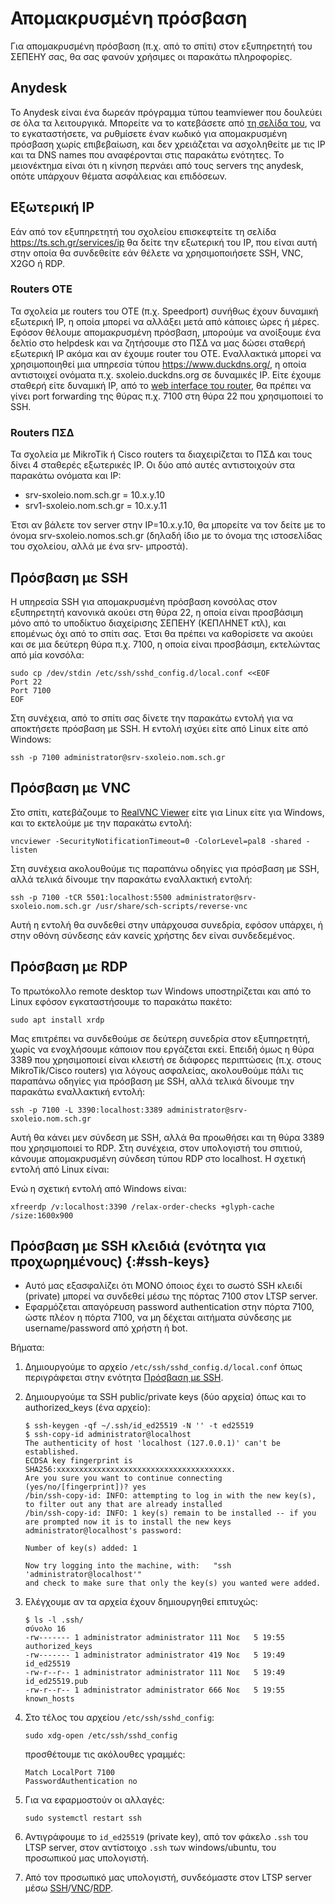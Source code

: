 # Απομακρυσμένη πρόσβαση

Για απομακρυσμένη πρόσβαση (π.χ. από το σπίτι) στον εξυπηρετητή του ΣΕΠΕΗΥ σας,
θα σας φανούν χρήσιμες οι παρακάτω πληροφορίες.

## Anydesk

Το Anydesk είναι ένα δωρεάν πρόγραμμα τύπου teamviewer που δουλεύει σε όλα τα
λειτουργικά. Μπορείτε να το κατεβάσετε από [τη σελίδα
του](https://anydesk.com/el), να το εγκαταστήσετε, να ρυθμίσετε έναν κωδικό για
απομακρυσμένη πρόσβαση χωρίς επιβεβαίωση, και δεν χρειάζεται να ασχοληθείτε με
τις IP και τα DNS names που αναφέρονται στις παρακάτω ενότητες. Το μειονέκτημα
είναι ότι η κίνηση περνάει από τους servers της anydesk, οπότε υπάρχουν θέματα
ασφάλειας και επιδόσεων.

## Εξωτερική IP

Εάν από τον εξυπηρετητή του σχολείου επισκεφτείτε τη σελίδα
<https://ts.sch.gr/services/ip> θα δείτε την εξωτερική του IP, που είναι αυτή
στην οποία θα συνδεθείτε εάν θέλετε να χρησιμοποιήσετε SSH, VNC, X2GO ή RDP.

### Routers OTE

Τα σχολεία με routers του OTE (π.χ. Speedport) συνήθως έχουν δυναμική εξωτερική
IP, η οποία μπορεί να αλλάξει μετά από κάποιες ώρες ή μέρες. Εφόσον θέλουμε
απομακρυσμένη πρόσβαση, μπορούμε να ανοίξουμε ένα δελτίο στο helpdesk και να
ζητήσουμε στο ΠΣΔ να μας δώσει σταθερή εξωτερική IP ακόμα και αν έχουμε router
του ΟΤΕ. Εναλλακτικά μπορεί να χρησιμοποιηθεί μια υπηρεσία τύπου
<https://www.duckdns.org/>, η οποία αντιστοιχεί ονόματα π.χ.
sxoleio.duckdns.org σε δυναμικές IP. Είτε έχουμε σταθερή είτε δυναμική IP, από
το [web interface του router](http://192.168.1.1), θα πρέπει να γίνει port
forwarding της θύρας π.χ. 7100 στη θύρα 22 που χρησιμοποιεί το SSH.

### Routers ΠΣΔ

Τα σχολεία με MikroTik ή Cisco routers τα διαχειρίζεται το ΠΣΔ και τους δίνει 4
σταθερές εξωτερικές IP. Οι δύο από αυτές αντιστοιχούν στα παρακάτω ονόματα και
IP:

- srv-sxoleio.nom.sch.gr = 10.x.y.10
- srv1-sxoleio.nom.sch.gr = 10.x.y.11

Έτσι αν βάλετε τον server στην IP=10.x.y.10, θα μπορείτε να τον δείτε με το
όνομα srv-sxoleio.nomos.sch.gr (δηλαδή ίδιο με το όνομα της ιστοσελίδας του
σχολείου, αλλά με ένα srv- μπροστά).

## Πρόσβαση με SSH

Η υπηρεσία SSH για απομακρυσμένη πρόσβαση κονσόλας στον εξυπηρετητή κανονικά
ακούει στη θύρα 22, η οποία είναι προσβάσιμη μόνο από το υποδίκτυο διαχείρισης
ΣΕΠΕΗΥ (ΚΕΠΛΗΝΕΤ κτλ), και επομένως όχι από το σπίτι σας. Έτσι θα πρέπει να
καθορίσετε να ακούει και σε μια δεύτερη θύρα π.χ. 7100, η οποία είναι
προσβάσιμη, εκτελώντας από μία κονσόλα:

```shell
sudo cp /dev/stdin /etc/ssh/sshd_config.d/local.conf <<EOF
Port 22
Port 7100
EOF
```

Στη συνέχεια, από το σπίτι σας δίνετε την παρακάτω εντολή για να αποκτήσετε
πρόσβαση με SSH. Η εντολή ισχύει είτε από Linux είτε από Windows:

```shell
ssh -p 7100 administrator@srv-sxoleio.nom.sch.gr
```

## Πρόσβαση με VNC

Στο σπίτι, κατεβάζουμε το [RealVNC
Viewer](https://www.realvnc.com/en/connect/download/viewer/) είτε για Linux
είτε για Windows, και το εκτελούμε με την παρακάτω εντολή:

```shell
vncviewer -SecurityNotificationTimeout=0 -ColorLevel=pal8 -shared -listen
```

Στη συνέχεια ακολουθούμε τις παραπάνω οδηγίες για πρόσβαση με SSH, αλλά τελικά
δίνουμε την παρακάτω εναλλακτική εντολή:

```shell
ssh -p 7100 -tCR 5501:localhost:5500 administrator@srv-sxoleio.nom.sch.gr /usr/share/sch-scripts/reverse-vnc
```

Αυτή η εντολή θα συνδεθεί στην υπάρχουσα συνεδρία, εφόσον υπάρχει, ή στην οθόνη
σύνδεσης εάν κανείς χρήστης δεν είναι συνδεδεμένος.

## Πρόσβαση με RDP

Το πρωτόκολλο remote desktop των Windows υποστηρίζεται και από το Linux εφόσον
εγκαταστήσουμε το παρακάτω πακέτο:

```shell
sudo apt install xrdp
```

Μας επιτρέπει να συνδεθούμε σε δεύτερη συνεδρία στον εξυπηρετητή, χωρίς να
ενοχλήσουμε κάποιον που εργάζεται εκεί. Επειδή όμως η θύρα 3389 που
χρησιμοποιεί είναι κλειστή σε διάφορες περιπτώσεις (π.χ. στους MikroTik/Cisco
routers) για λόγους ασφαλείας, ακολουθούμε πάλι τις παραπάνω οδηγίες για
πρόσβαση με SSH, αλλά τελικά δίνουμε την παρακάτω εναλλακτική εντολή:

```shell
ssh -p 7100 -L 3390:localhost:3389 administrator@srv-sxoleio.nom.sch.gr
```

Αυτή θα κάνει μεν σύνδεση με SSH, αλλά θα προωθήσει και τη θύρα 3389 που
χρησιμοποιεί το RDP. Στη συνέχεια, στον υπολογιστή του σπιτιού, κάνουμε
απομακρυσμένη σύνδεση τύπου RDP στο localhost. Η σχετική εντολή από Linux
είναι:

Ενώ η σχετική εντολή από Windows είναι:

```shell
xfreerdp /v:localhost:3390 /relax-order-checks +glyph-cache /size:1600x900
```

## Πρόσβαση με SSH κλειδιά (ενότητα για προχωρημένους) {:#ssh-keys}

-   Αυτό μας εξασφαλίζει ότι ΜΟΝΟ όποιος έχει το σωστό SSH κλειδί (private)
    μπορεί να συνδεθεί μέσω της πόρτας 7100 στον LTSP server.
-   Εφαρμόζεται απαγόρευση password authentication στην πόρτα 7100, ώστε πλέον
    η πόρτα 7100, να μη δέχεται αιτήματα σύνδεσης με username/password από
    χρήστη ή bot.

Βήματα:

1.  Δημιουργούμε το αρχείο `/etc/ssh/sshd_config.d/local.conf` όπως
    περιγράφεται στην ενότητα [Πρόσβαση με SSH](#πρόσβαση-με-ssh).

2.  Δημιουργούμε τα SSH public/private keys (δύο αρχεία) όπως και το
    authorized_keys (ένα αρχείο):
    ```shell-session
    $ ssh-keygen -qf ~/.ssh/id_ed25519 -N '' -t ed25519
    $ ssh-copy-id administrator@localhost
    The authenticity of host 'localhost (127.0.0.1)' can't be established.
    ECDSA key fingerprint is SHA256:xxxxxxxxxxxxxxxxxxxxxxxxxxxxxxxxxxxxxxx.
    Are you sure you want to continue connecting (yes/no/[fingerprint])? yes
    /bin/ssh-copy-id: INFO: attempting to log in with the new key(s), to filter out any that are already installed
    /bin/ssh-copy-id: INFO: 1 key(s) remain to be installed -- if you are prompted now it is to install the new keys
    administrator@localhost's password:

    Number of key(s) added: 1

    Now try logging into the machine, with:   "ssh 'administrator@localhost'"
    and check to make sure that only the key(s) you wanted were added.
    ```
3.  Ελέγχουμε αν τα αρχεία έχουν δημιουργηθεί επιτυχώς:
    ```shell-session
    $ ls -l .ssh/
    σύνολο 16
    -rw------- 1 administrator administrator 111 Νοε   5 19:55 authorized_keys
    -rw------- 1 administrator administrator 419 Νοε   5 19:49 id_ed25519
    -rw-r--r-- 1 administrator administrator 111 Νοε   5 19:49 id_ed25519.pub
    -rw-r--r-- 1 administrator administrator 666 Νοε   5 19:55 known_hosts
    ```
4.  Στο τέλος του αρχείου `/etc/ssh/sshd_config`:
    ```shell
    sudo xdg-open /etc/ssh/sshd_config
    ```
    προσθέτουμε τις ακόλουθες γραμμές:
    ```text
    Match LocalPort 7100
    PasswordAuthentication no
    ```
5.  Για να εφαρμοστούν οι αλλαγές:
    ```shell
    sudo systemctl restart ssh
    ```
6.  Αντιγράφουμε το `id_ed25519` (private key), από τον φάκελο `.ssh` του LTSP
    server, στον αντίστοιχο `.ssh` των windows/ubuntu, του προσωπικού μας
    υπολογιστή.
7.  Από τον προσωπικό μας υπολογιστή, συνδεόμαστε στον LTSP server μέσω
    [SSH](#πρόσβαση-με-ssh)/[VNC](#πρόσβαση-με-vnc)/[RDP](#πρόσβαση-με-rdp).
